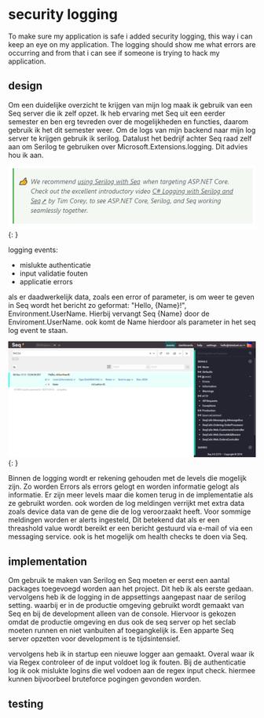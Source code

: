 # security logging

To make sure my application is safe i added security logging, this way i can keep an eye on my application. The logging should show me what errors are occurring and from that i can see if someone is trying to hack my application.

## design
Om een duidelijke overzicht te krijgen van mijn log maak ik gebruik van een Seq server die ik zelf opzet. Ik heb ervaring met Seq uit een eerder semester en ben erg tevreden over de mogelijkheden en functies, daarom gebruik ik het dit semester weer. Om de logs van mijn backend naar mijn log server te krijgen gebruik ik serilog. Datalust het bedrijf achter Seq raad zelf aan om Serilog te gebruiken over Microsoft.Extensions.logging. Dit advies hou ik aan.

![Seq advies](../images/Seq_advice.PNG){: }

logging events:

* mislukte authenticatie
* input validatie fouten
* applicatie errors

als er daadwerkelijk data, zoals een error of parameter, is om weer te geven in Seq wordt het bericht zo geformat: "Hello, {Name}!", Environment.UserName. Hierbij vervangt Seq {Name} door de Enviroment.UserName. ook komt de Name hierdoor als parameter in het seq log event te staan.

![seq log example](../images/Seq_name_example.png){: }

Binnen de logging wordt er rekening gehouden met de levels die mogelijk zijn. Zo worden Errors als errors gelogt en worden informatie gelogt als informatie. Er zijn meer levels maar die komen terug in de implementatie als ze gebruikt worden. ook worden de log meldingen verrijkt met extra data zoals device data van de gene die de log veroorzaakt heeft. Voor sommige meldingen worden er alerts ingesteld, Dit betekend dat als er een threashold value wordt bereikt er een bericht gestuurd via e-mail of via een messaging service. ook is het mogelijk om health checks te doen via Seq.

## implementation

Om gebruik te maken van Serilog en Seq moeten er eerst een aantal packages toegevoegd worden aan het project. Dit heb ik als eerste gedaan. vervolgens heb ik de logging in de appsettings aangepast naar de serilog setting. waarbij er in de productie omgeving gebruikt wordt gemaakt van Seq en bij de development alleen van de console. Hiervoor is gekozen omdat de productie omgeving en dus ook de seq server op het seclab moeten runnen en niet vanbuiten af toegangkelijk is. Een apparte Seq server opzetten voor development is te tijdsintensief.

vervolgens heb ik in startup een nieuwe logger aan gemaakt. Overal waar ik via Regex controleer of de input voldoet log ik fouten. Bij de authenticatie log ik ook mislukte logins die wel vodoen aan de regex input check. hiermee kunnen bijvoorbeel bruteforce pogingen gevonden worden.

## testing
